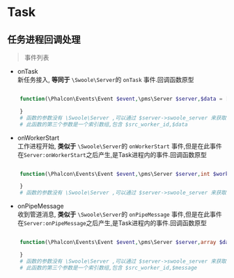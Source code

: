 # Task
## 任务进程回调处理
> 事件列表

* onTask \
新任务接入, **等同于** `\Swoole\Server`的 `onTask` 事件.回调函数原型
```php 

    function(\Phalcon\Events\Event $event,\pms\Server $server,$data = [$task_id,$src_worker_id,$data]){

    }
    # 函数的参数没有 \Swoole\Server ,可以通过 $server->swoole_server 来获取
    # 此函数的第三个参数是一个索引数组,包含 $src_worker_id,$data

```


* onWorkerStart \
工作进程开始, **类似于** `\Swoole\Server`的 `onWorkerStart` 事件,但是在此事件在`Server:onWorkerStart`之后产生,是Task进程内的事件.回调函数原型
```php 

    function(\Phalcon\Events\Event $event,\pms\Server $server,int $worker_id){

    }
    # 函数的参数没有 \Swoole\Server ,可以通过 $server->swoole_server 来获取

```

* onPipeMessage \
收到管道消息, **类似于** `\Swoole\Server`的 `onPipeMessage` 事件,但是在此事件在`Server:onPipeMessage`之后产生,是Task进程内的事件.回调函数原型
```php 

    function(\Phalcon\Events\Event $event,\pms\Server $server,array $data = [$src_worker_id,$message]){

    }
    # 函数的参数没有 \Swoole\Server ,可以通过 $server->swoole_server 来获取
    # 此函数的第三个参数是一个索引数组,包含 $src_worker_id,$message

```
